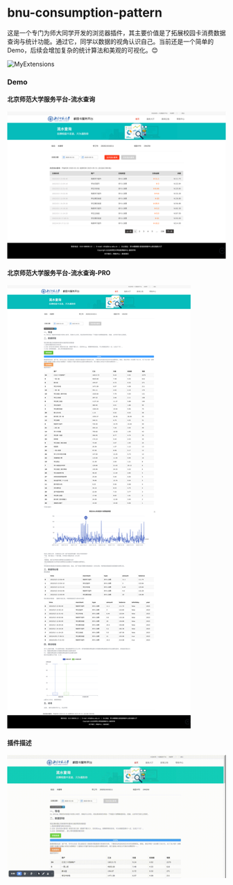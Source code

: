 # bnu-consumption-pattern

这是一个专门为师大同学开发的浏览器插件，其主要价值是了拓展校园卡消费数据查询与统计功能。通过它，同学以数据的视角认识自己。当前还是一个简单的Demo，后续会增加复杂的统计算法和美观的可视化。😊

![MyExtensions](https://visitor-badge.laobi.icu/badge?page_id=bnu-comsuption-pattern&left_text=ExtensionVisitor)


### Demo 

#### 北京师范大学服务平台-流水查询

![orign](images/%E5%8C%97%E4%BA%AC%E5%B8%88%E8%8C%83%E5%A4%A7%E5%AD%A6%E6%9C%8D%E5%8A%A1%E5%B9%B3%E5%8F%B0-%E6%B5%81%E6%B0%B4%E6%9F%A5%E8%AF%A2.png)

#### 北京师范大学服务平台-流水查询-PRO

![Pro](images/%E5%8C%97%E4%BA%AC%E5%B8%88%E8%8C%83%E5%A4%A7%E5%AD%A6%E6%9C%8D%E5%8A%A1%E5%B9%B3%E5%8F%B0-%E6%B5%81%E6%B0%B4%E6%9F%A5%E8%AF%A2-PRO.png)

#### 插件描述

![video](images/%E5%8C%97%E4%BA%AC%E5%B8%88%E8%8C%83%E5%A4%A7%E5%AD%A6%E6%9C%8D%E5%8A%A1%E5%B9%B3%E5%8F%B0-%E6%B5%81%E6%B0%B4%E6%9F%A5%E8%AF%A2-Desc.gif)